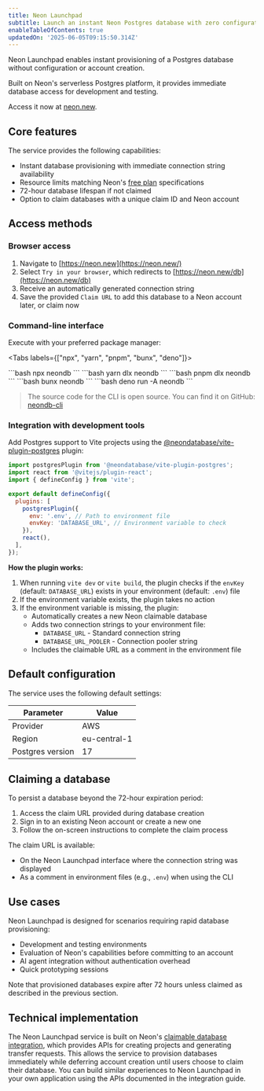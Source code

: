 ```yaml
---
title: Neon Launchpad
subtitle: Launch an instant Neon Postgres database with zero configuration
enableTableOfContents: true
updatedOn: '2025-06-05T09:15:50.314Z'
---
```


Neon Launchpad enables instant provisioning of a Postgres database without configuration or account creation.

Built on Neon's serverless Postgres platform, it provides immediate database access for development and testing.

Access it now at [neon.new](https://neon.new/).

## Core features

The service provides the following capabilities:

- Instant database provisioning with immediate connection string availability
- Resource limits matching Neon's [free plan](/docs/introduction/plans#free-plan) specifications
- 72-hour database lifespan if not claimed
- Option to claim databases with a unique claim ID and Neon account

## Access methods

### Browser access

1. Navigate to [https://neon.new](https://neon.new/)
2. Select `Try in your browser`, which redirects to [https://neon.new/db](https://neon.new/db)
3. Receive an automatically generated connection string
4. Save the provided `Claim URL` to add this database to a Neon account later, or claim now

### Command-line interface

Execute with your preferred package manager:

<Tabs labels={["npx", "yarn", "pnpm", "bunx", "deno"]}>

<TabItem>
```bash
npx neondb
```
</TabItem>
<TabItem>
```bash
yarn dlx neondb
```
</TabItem>
<TabItem>
```bash
pnpm dlx neondb
```
</TabItem>
<TabItem>
```bash
bunx neondb
```
</TabItem>
<TabItem>
```bash
deno run -A neondb
```
</TabItem>
</Tabs>

> The source code for the CLI is open source. You can find it on GitHub: [neondb-cli](https://github.com/neondatabase/neondb-cli)

### Integration with development tools

Add Postgres support to Vite projects using the [@neondatabase/vite-plugin-postgres](https://www.npmjs.com/package/@neondatabase/vite-plugin-postgres) plugin:

```javascript
import postgresPlugin from '@neondatabase/vite-plugin-postgres';
import react from '@vitejs/plugin-react';
import { defineConfig } from 'vite';

export default defineConfig({
  plugins: [
    postgresPlugin({
      env: '.env', // Path to environment file
      envKey: 'DATABASE_URL', // Environment variable to check
    }),
    react(),
  ],
});
```

**How the plugin works:**

1. When running `vite dev` or `vite build`, the plugin checks if the `envKey` (default: `DATABASE_URL`) exists in your environment (default: `.env`) file
2. If the environment variable exists, the plugin takes no action
3. If the environment variable is missing, the plugin:
   - Automatically creates a new Neon claimable database
   - Adds two connection strings to your environment file:
     - `DATABASE_URL` - Standard connection string
     - `DATABASE_URL_POOLER` - Connection pooler string
   - Includes the claimable URL as a comment in the environment file

## Default configuration

The service uses the following default settings:

| Parameter        | Value        |
| ---------------- | ------------ |
| Provider         | AWS          |
| Region           | eu-central-1 |
| Postgres version | 17           |

## Claiming a database

To persist a database beyond the 72-hour expiration period:

1. Access the claim URL provided during database creation
2. Sign in to an existing Neon account or create a new one
3. Follow the on-screen instructions to complete the claim process

The claim URL is available:

- On the Neon Launchpad interface where the connection string was displayed
- As a comment in environment files (e.g., `.env`) when using the CLI

## Use cases

Neon Launchpad is designed for scenarios requiring rapid database provisioning:

- Development and testing environments
- Evaluation of Neon's capabilities before committing to an account
- AI agent integration without authentication overhead
- Quick prototyping sessions

Note that provisioned databases expire after 72 hours unless claimed as described in the previous section.

## Technical implementation

The Neon Launchpad service is built on Neon's [claimable database integration](/docs/workflows/claimable-database-integration), which provides APIs for creating projects and generating transfer requests. This allows the service to provision databases immediately while deferring account creation until users choose to claim their database. You can build similar experiences to Neon Launchpad in your own application using the APIs documented in the integration guide.
